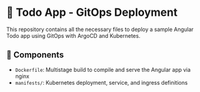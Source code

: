 # 📝 Todo App - GitOps Deployment

This repository contains all the necessary files to deploy a sample Angular Todo app using GitOps with ArgoCD and Kubernetes.

## 🚀 Components

- `Dockerfile`: Multistage build to compile and serve the Angular app via nginx
- `manifests/`: Kubernetes deployment, service, and ingress definitions
